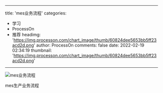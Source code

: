 
---
title: 'mes业务流程'
categories: 
 - 学习
 - ProcessOn
 - 推荐
headimg: 'https://img.processon.com/chart_image/thumb/60824dee5653bb5ff23acd2d.png'
author: ProcessOn
comments: false
date: 2022-02-19 02:34:19
thumbnail: 'https://img.processon.com/chart_image/thumb/60824dee5653bb5ff23acd2d.png'
---

<div>   
<img class="thumb" alt="mes业务流程" src="https://img.processon.com/chart_image/thumb/60824dee5653bb5ff23acd2d.png" referrerpolicy="no-referrer">
<p>mes生产业务流程</p>  
</div>
            